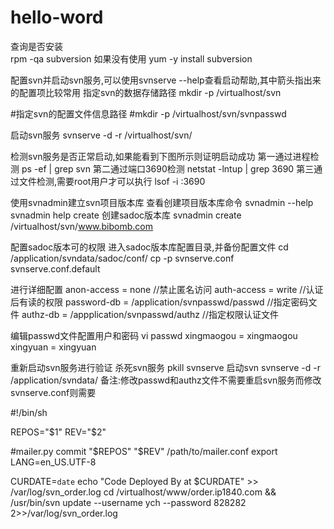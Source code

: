# hello-word

查询是否安装  
rpm -qa subversion
如果没有使用
yum -y install  subversion

配置svn并启动svn服务,可以使用svnserve --help查看启动帮助,其中箭头指出来的配置项比较常用
指定svn的数据存储路径
mkdir -p /virtualhost/svn

#指定svn的配置文件信息路径
#mkdir -p /virtualhost/svn/svnpasswd

启动svn服务
svnserve -d -r /virtualhost/svn/


检测svn服务是否正常启动,如果能看到下图所示则证明启动成功
第一通过进程检测
ps -ef | grep svn
第二通过端口3690检测
netstat -lntup | grep 3690
第三通过文件检测,需要root用户才可以执行
lsof -i :3690

使用svnadmin建立svn项目版本库
查看创建项目版本库命令
svnadmin --help
svnadmin help create
创建sadoc版本库
 svnadmin create /virtualhost/svn/www.bibomb.com
 
 
 配置sadoc版本可的权限
     进入sadoc版本库配置目录,并备份配置文件
    cd /application/svndata/sadoc/conf/
    cp -p svnserve.conf svnserve.conf.default

  进行详细配置
     anon-access = none //禁止匿名访问
     auth-access = write //认证后有读的权限
     password-db = /application/svnpasswd/passwd //指定密码文件
     authz-db = /appplication/svnpasswd/authz //指定权限认证文件


编辑passwd文件配置用户和密码
      vi passwd 
      xingmaogou = xingmaogou
      xingyuan  = xingyuan

重新启动svn服务进行验证
      杀死svn服务
       pkill svnserve
       启动svn
       svnserve -d -r /application/svndata/
       备注:修改passwd和authz文件不需要重启svn服务而修改svnserve.conf则需要

#!/bin/sh


REPOS="$1"
REV="$2"

#mailer.py commit "$REPOS" "$REV" /path/to/mailer.conf
export LANG=en_US.UTF-8

CURDATE=`date`
echo "Code Deployed By at $CURDATE" >> /var/log/svn_order.log
cd /virtualhost/www/order.ip1840.com && /usr/bin/svn update --username ych --password 828282 2>>/var/log/svn_order.log






